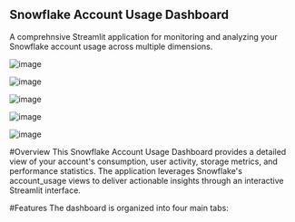 ## Snowflake Account Usage Dashboard
A comprehnsive Streamlit application for monitoring and analyzing your Snowflake account usage across multiple dimensions.

![image](https://github.com/user-attachments/assets/ade074c1-89c1-4819-b95d-0c15b1091e74)

![image](https://github.com/user-attachments/assets/4afe2575-43be-4a70-ae21-968b3d760fa1)

![image](https://github.com/user-attachments/assets/d796fd1e-605a-4831-8c44-ef2a6d0ecfe4)

![image](https://github.com/user-attachments/assets/2ba8881b-dcdb-43b4-9d6c-6ac675966e51)

![image](https://github.com/user-attachments/assets/0db0a285-71ef-4a94-810e-6bb9779ccf21)

#Overview
    This Snowflake Account Usage Dashboard provides a detailed view of your account's consumption, user activity, storage metrics, and performance statistics. The application leverages Snowflake's account_usage views to deliver actionable insights through an interactive Streamlit interface.

#Features
The dashboard is organized into four main tabs:

